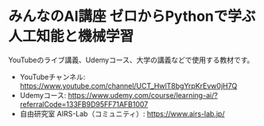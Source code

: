 # みんなのAI講座 ゼロからPythonで学ぶ人工知能と機械学習
YouTubeのライブ講義、Udemyコース、大学の講義などで使用する教材です。  

* YouTubeチャンネル:  https://www.youtube.com/channel/UCT_HwlT8bgYrpKrEvw0jH7Q
* Udemyコース: https://www.udemy.com/course/learning-ai/?referralCode=133FB9D95FF71AFB1007
* 自由研究室 AIRS-Lab（コミュニティ）: https://www.airs-lab.jp/
